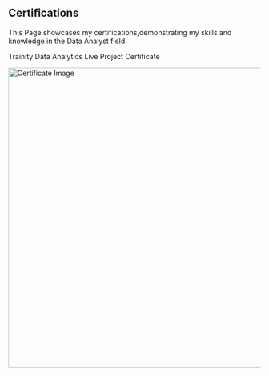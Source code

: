 ## Certifications
This Page showcases my certifications,demonstrating my skills and knowledge in the Data Analyst field

Trainity Data Analytics Live Project Certificate 

<img src="Certifications/images/Trainity_8_weeks_Data_Analytics_Specialization_Training_Certificate.jpg" alt="Certificate Image" width="600">
